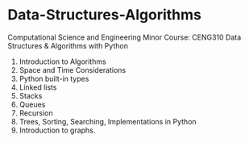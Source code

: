 # Data-Structures-Algorithms
Computational Science and Engineering Minor Course: CENG310 Data Structures &amp; Algorithms with Python

1. Introduction to Algorithms
2. Space and Time Considerations
3. Python built-in types
4. Linked lists
5. Stacks
6. Queues
7. Recursion
8. Trees, Sorting, Searching, Implementations in Python
9. Introduction to graphs.
